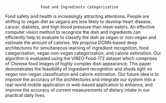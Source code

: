 					Food and Ingredients Categorization

Food safety and health is increasingly attracting attentions. People are shifting to vegan diet as vegans are less likely to
develop heart disease, cancer, diabetes, and high blood pressure than meat-eaters. An effective computer vision method to recognize
the dish and ingredients can efficiently help to evaluate to classify the dish as vegan or non-vegan and estimate the amount of calories.
We propose DCNN-based deep architectures for simultaneous learning of ingredient recognition, food categorization, vegan
non-vegan categorization, and calorie estimation. Our algorithm is evaluated using the VIREO Food-172 dataset which comprises of
Chinese food images of highly complex dish appearance. This paper demonstrates the feasibility of ingredient recognition and sheds
light on vegan non-vegan classification and calorie estimation. Our future idea is to improve the accuracy of the architectures and
integrate our system into a real-world mobile application or web-based application to enhance, and improve the accuracy of current
measurements of dietary intake in our practical daily lives.
